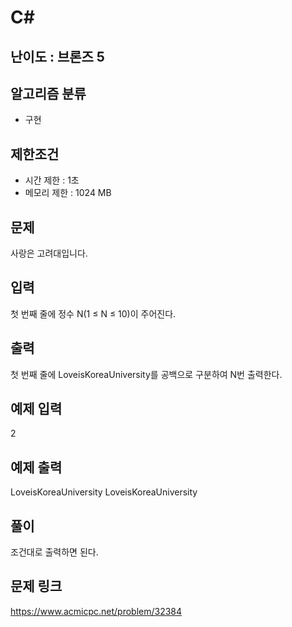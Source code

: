 # C#

## 난이도 : 브론즈 5

## 알고리즘 분류
  - 구현

## 제한조건
  - 시간 제한 : 1초
  - 메모리 제한 : 1024 MB

## 문제
사랑은 고려대입니다.<br/>


## 입력
첫 번째 줄에 정수 N(1 ≤ N ≤ 10)이 주어진다.<br/>


## 출력
첫 번째 줄에 LoveisKoreaUniversity를 공백으로 구분하여 N번 출력한다.<br/>


## 예제 입력
2<br/>


## 예제 출력
LoveisKoreaUniversity LoveisKoreaUniversity<br/>


## 풀이
조건대로 출력하면 된다.<br/>


## 문제 링크
https://www.acmicpc.net/problem/32384